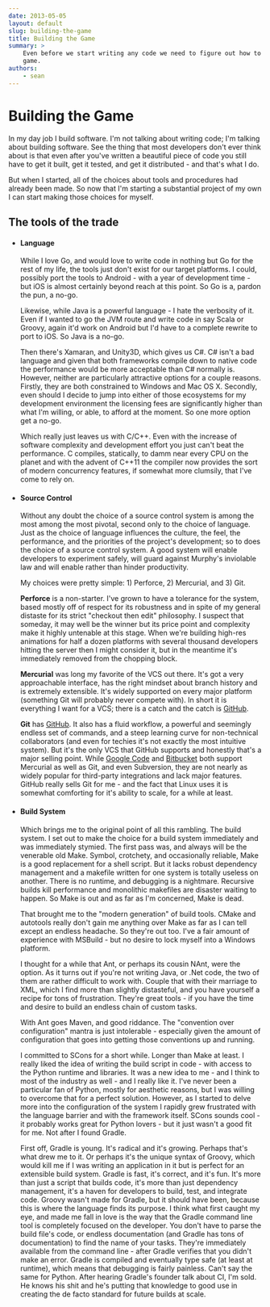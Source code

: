```yaml
---
date: 2013-05-05
layout: default
slug: building-the-game
title: Building the Game
summary: >
    Even before we start writing any code we need to figure out how to build the
    game.
authors: 
    - sean
---
```

# Building the Game 

In my day job I build software. I'm not talking about writing code; I'm talking 
about building software. See the thing that most developers don't ever think 
about is that even after you've written a beautiful piece of code you still 
have to get it built, get it tested, and get it distributed - and that's what I
do. 

But when I started, all of the choices about tools and procedures had already 
been made. So now that I'm starting a substantial project of my own I can start 
making those choices for myself. 

## The tools of the trade 

* #### Language 
    
    While I love Go, and would love to write code in nothing but Go for the rest
    of my life, the tools just don't exist for our target platforms. I could, 
    possibly port the tools to Android - with a year of development time - but 
    iOS is almost certainly beyond reach at this point. So Go is a, pardon the 
    pun, a no-go.

    Likewise, while Java is a powerful language - I hate the verbosity of it. 
    Even if I wanted to go the JVM route and write code in say Scala or 
    Groovy, again it'd work on Android but I'd have to a complete rewrite to 
    port to iOS. So Java is a no-go. 

    Then there's Xamaran, and Unity3D, which gives us C#. C# isn't a bad 
    language and given that both frameworks compile down to native code the 
    performance would be more acceptable than C# normally is. However, neither 
    are particularly attractive options for a couple reasons. Firstly, they are
    both constrained to Windows and Mac OS X. Secondly, even should I decide to 
    jump into either of those ecosystems for my development environment the 
    licensing fees are significantly higher than what I'm willing, or able, to 
    afford at the moment. So one more option get a no-go. 

    Which really just leaves us with C/C++. Even with the increase of software 
    complexity and development effort you just can't beat the performance. C 
    compiles, statically, to damm near every CPU on the planet and with the 
    advent of C++11 the compiler now provides the sort of modern concurrency 
    features, if somewhat more clumsily, that I've come to rely on. 

* #### Source Control
    
    Without any doubt the choice of a source control system is among the most 
    among the most pivotal, second only to the choice of language. Just as the 
    choice of language influences the culture, the feel, the performance, and 
    the priorities of the project's development; so to does the choice of a 
    source control system. A good system will enable developers to experiment 
    safely, will guard against Murphy's inviolable law and will enable rather 
    than hinder productivity. 

    My choices were pretty simple: 1) Perforce, 2) Mercurial, and 3) Git. 

    **Perforce** is a non-starter. I've grown to have a tolerance for the system, 
    based mostly off of respect for its robustness and in spite of my general 
    distaste for its strict "checkout then edit" philosophy. I suspect that 
    someday, it may well be the winner but its price point and complexity make 
    it highly untenable at this stage. When we're building high-res animations 
    for half a dozen platforms with several thousand developers hitting the 
    server then I might consider it, but in the meantime it's immediately 
    removed from the chopping block.

    **Mercurial** was long my favorite of the VCS out there. It's got a very 
    approachable interface, has the right mindset about branch history and is 
    extremely extensible. It's widely supported on every major platform 
    (something Git will probably never compete with). In short it is everything
    I want for a VCS; there is a catch and the catch is 
    [GitHub](https://github.com).

    **Git** has [GitHub](https://github.com). It also has a fluid workflow, a 
    powerful and seemingly endless set of commands, and a steep learning curve 
    for non-technical collaborators (and even for techies it's not exactly 
    the most intuitive system). But it's the only VCS that GitHub supports and 
    honestly that's a major selling point. While 
    [Google Code](https://code.google.com) and [Bitbucket](https://bitbucket.org)
    both support Mercurial as well as Git, and even Subversion, they are not 
    nearly as widely popular for third-party integrations and lack major 
    features. GitHub really sells Git for me - and the fact that Linux uses it 
    is somewhat comforting for it's ability to scale, for a while at least.

* #### Build System

    Which brings me to the original point of all this rambling. The build system.
    I set out to make the choice for a build system immediately and was 
    immediately stymied. The first pass was, and always will be the venerable 
    old Make. Symbol, crotchety, and occasionally reliable, Make is a good 
    replacement for a shell script. But it lacks robust dependency management 
    and a makefile written for one system is totally useless on another. There 
    is no runtime, and debugging is a nightmare. Recursive builds kill 
    performance and monolithic makefiles are disaster waiting to happen. So Make
    is out and as far as I'm concerned, Make is dead. 

    That brought me to the "modern generation" of build tools. CMake and 
    autotools really don't gain me anything over Make as far as I can tell 
    except an endless headache. So they're out too. I've a fair amount of 
    experience with MSBuild - but no desire to lock myself into a Windows 
    platform.

    I thought for a while that Ant, or perhaps its cousin NAnt, were the option.
    As it turns out if you're not writing Java, or .Net code, the two of them 
    are rather difficult to work with. Couple that with their marriage to XML, 
    which I find more than slightly distasteful, and you have yourself a 
    recipe for tons of frustration. They're great tools - if you have the time 
    and desire to build an endless chain of custom tasks. 

    With Ant goes Maven, and good riddance. The "convention over configuration"
    mantra is just intolerable - especially given the amount of configuration 
    that goes into getting those conventions up and running. 

    I committed to SCons for a short while. Longer than Make at least. I really
    liked the idea of writing the build script in code - with access to the 
    Python runtime and libraries. It was a new idea to me - and I think to 
    most of the industry as well - and I really like it. I've never been a 
    particular fan of Python, mostly for aesthetic reasons, but I was willing
    to overcome that for a perfect solution. However, as I started to delve 
    more into the configuration of the system I rapidly grew frustrated with the 
    language barrier and with the framework itself. SCons sounds cool - it 
    probably works great for Python lovers - but it just wasn't a good fit for
    me. Not after I found Gradle. 

    First off, Gradle is young. It's radical and it's growing. Perhaps that's 
    what drew me to it. Or perhaps it's the unique syntax of Groovy, which 
    would kill me if I was writing an application in it but is perfect for 
    an extensible build system. Gradle is fast, it's correct, and it's fun. It's
    more than just a script that builds code, it's more than just dependency 
    management, it's a haven for developers to build, test, and integrate code.
    Groovy wasn't made for Gradle, but it should have been, because this is 
    where the language finds its purpose. I think what first caught my eye, and 
    made me fall in love is the way that the Gradle command line tool is 
    completely focused on the developer. You don't have to parse the build file's 
    code, or endless documentation (and Gradle has tons of documentation) to 
    find the name of your tasks. They're immediately available from the command
    line - after Gradle verifies that you didn't make an error. Gradle is 
    compiled and eventually type safe (at least at runtime), which means that 
    debugging is fairly painless. Can't say the same for Python. After hearing 
    Gradle's founder talk about CI, I'm sold. He knows his shit and he's putting
    that knowledge to good use in creating the de facto standard for future 
    builds at scale.